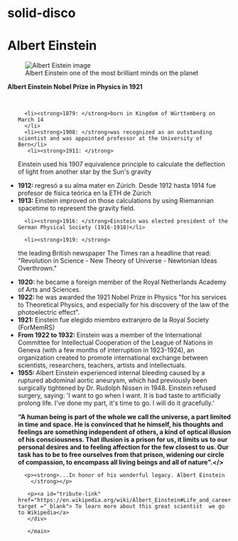 # solid-disco
<!DOCTYPE html>
<html lang="en">
  <head>
   <h1 id="title">Albert Einstein</h1>
   <link href="styles.css" rel="stylesheet">
  </head>
<main id="main">
 <figure id="img-div">
  
 <img class="center"   id="image" src="https://cropper.watch.aetnd.com/cdn.watch.aetnd.com/sites/2/2018/06/Einstein-78970955.jpg" alt="Albert Eistein image">

 <figcaption id="img-caption">Albert Einstein one of the most brilliant minds on the planet
  </figure>
  
  <div id="tribute-info">
  <p><strong>Albert Einstein Nobel Prize in Physics in 1921</strong></p>
  <br>
    <ul>
     
      <li><strong>1879: </strong>born in Kingdom of Württemberg on March 14
      </li>
      <li><strong>1908: </strong>was recognized as an outstanding scientist and was appointed professor at the University of Bern</li>
       <li><strong>1911: </strong>
Einstein used his 1907 equivalence principle to calculate the deflection of light from another star by the Sun's gravity</li>
      <li><strong>1912: </strong> regresó a su alma mater en Zúrich. Desde 1912 hasta 1914 fue profesor de física teórica en la ETH de Zúrich</li>
      <li><strong>1913: </strong>Einstein improved on those calculations by using Riemannian spacetime to represent the gravity field.</li>
      
      <li><strong>1916: </strong>Einstein was elected president of the German Physical Society (1916-1918)</li>
      
      <li><strong>1919: </strong>
the leading British newspaper The Times ran a headline that read: "Revolution in Science - New Theory of Universe - Newtonian Ideas Overthrown."</li>
      <li><strong>1920: </strong>he became a foreign member of the Royal Netherlands Academy of Arts and Sciences.</li>
      <li><strong>1922: </strong>he was awarded the 1921 Nobel Prize in Physics "for his services to Theoretical Physics, and especially for his discovery of the law of the photoelectric effect".</li>
      <li><strong>1921: </strong>Einstein fue elegido miembro extranjero de la Royal Society (ForMemRS)</li>
      <li><strong>From 1922 to 1932: </strong>Einstein was a member of the International Committee for Intellectual Cooperation of the League of Nations in Geneva (with a few months of interruption in 1923-1924), an organization created to promote international exchange between scientists, researchers, teachers, artists and intellectuals.</li>
      <li><strong>1955: </strong>Albert Einstein experienced internal bleeding caused by a ruptured abdominal aortic aneurysm, which had previously been surgically tightened by Dr. Rudolph Nissen in 1948. Einstein refused surgery, saying: 'I want to go when I want. It is bad taste to artificially prolong life. I've done my part, it's time to go. I will do it gracefully.’</li>
      <p><strong>“A human being is part of the whole we call the universe, a part limited in time and space. He is convinced that he himself, his thoughts and feelings are something independent of others, a kind of optical illusion of his consciousness. That illusion is a prison for us, it limits us to our personal desires and to feeling affection for the few closest to us. Our task has to be to free ourselves from that prison, widening our circle of compassion, to encompass all living beings and all of nature".</></strong>

      <p><strong>...In honor of his wonderful legacy. Albert Einstein
        </strong></p>

       <p><a id="tribute-link" href="https://en.wikipedia.org/wiki/Albert_Einstein#Life_and_career" target ="_blank"> To learn more about this great scientist  we go to Wikipedia</a>
       </div>

       </main>
